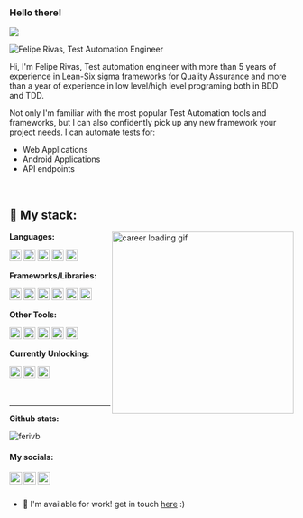 ### Hello there!

![](https://visitor-badge.glitch.me/badge?page_id=ferivb.ferivb)

<img align="center" alt="Felipe Rivas, Test Automation Engineer" title="Felipe Rivas, dev jr" src="https://i.imgur.com/36weT2N.png" />

<br />

<p allign=left>Hi, I'm Felipe Rivas, Test automation engineer with more than 5 years of experience in Lean-Six sigma frameworks for Quality Assurance and more than a year of experience in low level/high level programing both in BDD and TDD.</p>

<p allign=left>Not only I'm familiar with the most popular Test Automation tools and frameworks, but I can also confidently pick up any new framework your project needs. I can automate tests for:</p>

- Web Applications
- Android Applications
- API endpoints

<br />

## :floppy_disk: My stack:

<img align="right" alt="career loading gif" src="https://i.imgur.com/xkViGUz.png" height="322px"/>

**Languages:**

<a href="https://en.wikipedia.org/wiki/Java_(programming_language)" title="Java"><img src="https://github.com/get-icon/geticon/blob/master/icons/java.svg" alt="Java" width="21px" height="21px"></a>
<a href="https://en.wikipedia.org/wiki/C_(programming_language)" title="C"><img src="https://github.com/get-icon/geticon/raw/master/icons/c.svg" alt="C" width="21px" height="21px"></a>
<a href="https://www.python.org/" title="Python"><img src="https://github.com/get-icon/geticon/raw/master/icons/python.svg" alt="Python" width="21px" height="21px"></a>
<a href="https://developer.mozilla.org/en-US/docs/Web/JavaScript" title="JavaScript"><img src="https://github.com/get-icon/geticon/raw/master/icons/javascript.svg" alt="JavaScript" width="21px" height="21px"></a>
<a href="https://en.wikipedia.org/wiki/HTML5" title="HTML"><img src="https://github.com/get-icon/geticon/blob/master/icons/html-5.svg" alt="HTML" width="21px" height="21px"></a>

**Frameworks/Libraries:**

<a href="https://cucumber.io/" title="Cucumber"><img src="https://github.com/get-icon/geticon/blob/master/icons/cucumber.svg" alt="Cucumber" width="21px" height="21px"></a>
<a href="https://www.selenium.dev/" title="Selenium"><img src="https://user-images.githubusercontent.com/91081863/204163297-bc369857-b445-4b99-a5a8-cf9de2b6e568.png" alt="Selenium" width="21px" height="21px"></a>
<a href="https://en.wikipedia.org/wiki/Appium" title="Appium"><img src="https://github.com/get-icon/geticon/blob/master/icons/appium.svg" alt="Appium" width="21px" height="21px"></a>
<a href="https://reactjs.org/" title="React"><img src="https://github.com/get-icon/geticon/raw/master/icons/react.svg" alt="React" width="21px" height="21px"></a>
<a href="https://nodejs.org/" title="Node.js"><img src="https://github.com/get-icon/geticon/raw/master/icons/nodejs-icon.svg" alt="Node.js" width="21px" height="21px"></a>
<a href="https://flask.palletsprojects.com/en/2.1.x/" title="Flask"><img src="https://cdn.svgporn.com/logos/flask.svg" alt="Flask" width="21px" height="21px"></a>

**Other Tools:**

<a href="https://en.wikipedia.org/wiki/Terraform_(software)" title="Terraform"><img src="https://www.datocms-assets.com/2885/1620155117-brandhcterraformverticalcolorwhite.svg" alt="Terraform" width="21px" height="21px"></a>
<a href="https://www.docker.com/" title="docker"><img src="https://github.com/get-icon/geticon/raw/master/icons/docker-icon.svg" alt="docker" width="21px" height="21px"></a>
<a href="https://dev.mysql.com/" title="MySQL"><img src="https://github.com/get-icon/geticon/raw/master/icons/mysql.svg" alt="MySQL" width="21px" height="21px"></a>
<a href="https://www.digitalocean.com/" title="Digital Ocean"><img src="https://cdn.svgporn.com/logos/digital-ocean.svg" alt="Digital Ocean" width="21px" height="21px"></a>
<a href="https://www.nginx.com/" title="Nginx"><img src="https://cdn.svgporn.com/logos/nginx.svg" alt="Nginx" width="21px" height="21px"></a>

**Currently Unlocking:**

<a href="https://en.wikipedia.org/wiki/Mocha_(JavaScript_framework)" title="Mocha"><img src="https://github.com/get-icon/geticon/blob/master/icons/mocha.svg" alt="Mocha" width="21px" height="21px"></a>
<a href="https://www.chaijs.com/" title="Chai"><img src="https://github.com/get-icon/geticon/blob/master/icons/chai.svg" alt="Chai" width="21px" height="21px"></a>
<a href="https://v5.webdriver.io/" title="Webdriverio"><img src="https://v5.webdriver.io/img/webdriverio.png" alt="Webdriverio" width="21px" height="21px"></a>

<br />

___
  
**Github stats:**

<p align="left"> <img src="https://github-readme-stats.vercel.app/api?username=ferivb&show_icons=true&theme=gotham" alt="ferivb" /> </p>

#### My socials:

<a href="https://twitter.com/NoobDevSaysWhat">
  <img align="left" alt="Felipe Rivas | Twitter" width="22px" src="https://raw.githubusercontent.com/peterthehan/peterthehan/master/assets/twitter.svg" />
</a>
<a href="https://www.linkedin.com/in/felipe-rivas-833863178/">
  <img align="left" alt="Felipe Rivas's LinkedIN" width="22px" src="https://raw.githubusercontent.com/peterthehan/peterthehan/master/assets/linkedin.svg" />
</a>
<a href="https://medium.com/@fe.rivasb">
  <img align="left" alt="Felipe Rivas's Medium" width="22px" src="https://img.icons8.com/ios-glyphs/344/medium-logo.png" />
</a>

<br />
<br />

- 💼 I'm available for work! get in touch [here](mailto:fe.rivasb@gmail.com) :)
